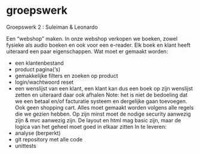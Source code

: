 # groepswerk
Groepswerk 2 : Suleiman &amp; Leonardo

Een “webshop” maken. In onze webshop verkopen we boeken, zowel fysieke als audio boeken en ook voor een e-reader. 
Elk boek en klant heeft uiteraard een paar eigenschappen.
Wat moet er gemaakt worden:
 - een klantenbestand
 - product pagina(‘s)
 - gemakkelijke filters en zoeken op product
 - login/wachtwoord reset
 - een wenslijst van een klant, een klant kan dus een boek op zijn wenslijst zetten en uiteraard daar ook afhalen
Note: het is niet de bedoeling dat we een betaal en/of facturatie systeem en dergelijke gaan
toevoegen. Ook geen shopping cart.
Alles moet gemaakt worden volgens alle regels die we gezien hebben. 
Op zijn minst moet de nodige security aanwezig zijn & mvc aanwezig zijn. 
De layout en html mag basic zijn, maar de logica van het geheel moet goed in elkaar zitten
In te leveren:
- analyse (berperkt)
- git repository met alle code
- unittests
